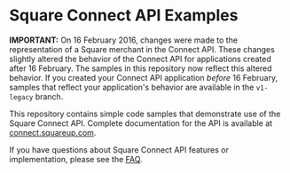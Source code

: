 # Square Connect API Examples

**IMPORTANT:** On 16 February 2016, changes were made to the representation of a
Square merchant in the Connect API. These changes slightly altered the behavior of the
Connect API for applications created after 16 February. The samples in this repository
now reflect this altered behavior. If you created your Connect API application _before_
16 February, samples that reflect your application's behavior are available in the
`v1-legacy` branch.

This repository contains simple code samples that demonstrate use of the Square Connect API. Complete documentation for the API is available at [connect.squareup.com](https://connect.squareup.com).

If you have questions about Square Connect API features or implementation, please see the [FAQ](https://docs.connect.squareup.com/articles/faq/).
